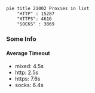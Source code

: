 
```mermaid
pie title 21002 Proxies in list
    "HTTP" : 15287
    "HTTPS": 4616
    "SOCKS" : 3869
```

### Some Info
#### Average Timeout

- mixed: 4.5s
- http: 2.5s
- https: 7.6s
- socks: 6.4s
